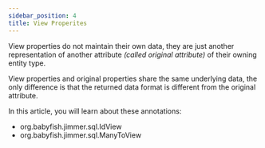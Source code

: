 ```yaml
---
sidebar_position: 4
title: View Properites
---
```


View properties do not maintain their own data, they are just another representation of another attribute *(called original attribute)* of their owning entity type.

View properties and original properties share the same underlying data, the only difference is that the returned data format is different from the original attribute.

In this article, you will learn about these annotations:

-   org.babyfish.jimmer.sql.IdView
-   org.babyfish.jimmer.sql.ManyToView